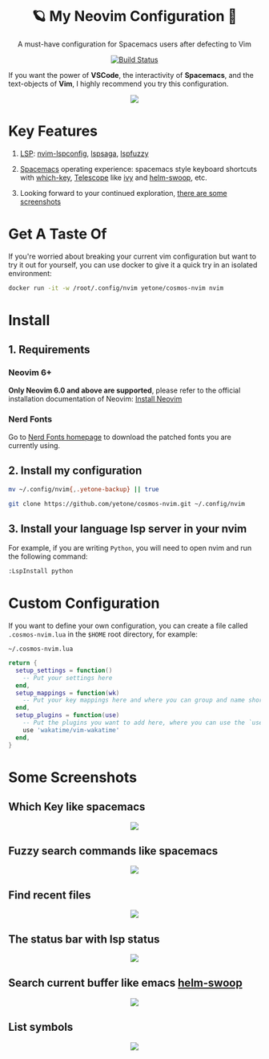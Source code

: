 <h1 align="center">🪐 My Neovim Configuration 🚀</h1>

<p align="center">A must-have configuration for Spacemacs users after defecting to Vim</p>

<p align="center">
    <a href="https://github.com/yetone/nvim/actions/workflows/build.yml">
        <img alt="Build Status" src="https://github.com/yetone/nvim/actions/workflows/build.yml/badge.svg">
    </a>
</p>

If you want the power of **VSCode**, the interactivity of **Spacemacs**, and the text-objects of **Vim**, I highly recommend you try this configuration.

<p align="center">
    <img src="https://rawcdn.githack.com/yetone/figure_bed/master/nvim_screenshots/dashboard2.png" >
</p>

# Key Features

1. [LSP](https://microsoft.github.io/language-server-protocol/): [nvim-lspconfig](https://github.com/neovim/nvim-lspconfig), [lspsaga](https://github.com/glepnir/lspsaga.nvim), [lspfuzzy](https://github.com/ojroques/nvim-lspfuzzy)

2. [Spacemacs](https://www.spacemacs.org/) operating experience: spacemacs style keyboard shortcuts with [which-key](https://github.com/folke/which-key.nvim), [Telescope](https://github.com/nvim-telescope/telescope.nvim) like [ivy](https://github.com/abo-abo/swiper) and [helm-swoop](https://github.com/emacsorphanage/helm-swoop), etc.

3. Looking forward to your continued exploration, [there are some screenshots](#some-screenshots)

# Get A Taste Of

If you're worried about breaking your current vim configuration but want to try it out for yourself, you can use docker to give it a quick try in an isolated environment:

```bash
docker run -it -w /root/.config/nvim yetone/cosmos-nvim nvim
```

# Install

## 1. Requirements

### Neovim 6+

**Only Neovim 6.0 and above are supported**, please refer to the official installation documentation of Neovim: [Install Neovim](https://github.com/neovim/neovim/wiki/Installing-Neovim)

### Nerd Fonts

Go to [Nerd Fonts homepage](https://www.nerdfonts.com/) to download the patched fonts you are currently using.

## 2. Install my configuration

```bash
mv ~/.config/nvim{,.yetone-backup} || true

git clone https://github.com/yetone/cosmos-nvim.git ~/.config/nvim
```

## 3. Install your language lsp server in your nvim

For example, if you are writing `Python`, you will need to open nvim and run the following command:

```bash
:LspInstall python
```

# Custom Configuration

If you want to define your own configuration, you can create a file called `.cosmos-nvim.lua` in the `$HOME` root directory, for example:

`~/.cosmos-nvim.lua`

```lua
return {
  setup_settings = function()
    -- Put your settings here
  end,
  setup_mappings = function(wk)
    -- Put your key mappings here and where you can group and name shortcuts with `which-key`
  end,
  setup_plugins = function(use)
    -- Put the plugins you want to add here, where you can use the `use` function of `packer.nvim`
    use 'wakatime/vim-wakatime'
  end,
}
```

# Some Screenshots

## Which Key like spacemacs

<p align="center">
  <img src="https://rawcdn.githack.com/yetone/figure_bed/master/nvim_screenshots/which_key.gif" >
</p>

## Fuzzy search commands like spacemacs

<p align="center">
  <img src="https://rawcdn.githack.com/yetone/figure_bed/master/nvim_screenshots/fuzzy_search_commands2.gif" >
</p>

## Find recent files

<p align="center">
  <img src="https://rawcdn.githack.com/yetone/figure_bed/master/nvim_screenshots/recent_files.png" >
</p>

## The status bar with lsp status

<p align="center">
  <img src="https://rawcdn.githack.com/yetone/figure_bed/master/nvim_screenshots/status_bar.png" >
</p>

## Search current buffer like emacs [helm-swoop](https://github.com/emacsorphanage/helm-swoop)

<p align="center">
  <img src="https://rawcdn.githack.com/yetone/figure_bed/master/nvim_screenshots/swoop.png" >
</p>

## List symbols

<p align="center">
  <img src="https://rawcdn.githack.com/yetone/figure_bed/master/nvim_screenshots/list_symbols.png" >
</p>
